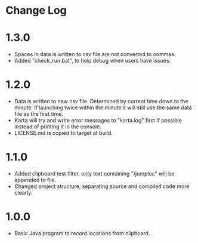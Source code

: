 # Change Log

# 1.3.0
- Spaces in data is written to csv file are not converted to commas.
- Added "check_run.bat", to help debug when users have issues.

# 1.2.0
- Data is written to new csv file. Determined by current time down to the minute. If launching twice within the minute it will still use the same data file as the first time.
- Karta will try and write error messages to "karta.log" first if possible instead of printing it in the console.
- LICENSE.md is copied to target at build.

# 1.1.0
- Added clipboard test filter, only text containing "/jumploc" will be appended to file.
- Changed project structure, separating source and compiled code more clearly.

# 1.0.0
- Basic Java program to record locations from clipboard. 
